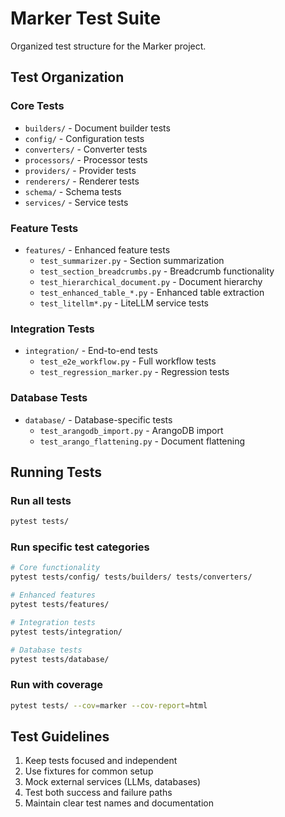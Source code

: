 # Marker Test Suite

Organized test structure for the Marker project.

## Test Organization

### Core Tests
- `builders/` - Document builder tests
- `config/` - Configuration tests
- `converters/` - Converter tests
- `processors/` - Processor tests
- `providers/` - Provider tests
- `renderers/` - Renderer tests
- `schema/` - Schema tests
- `services/` - Service tests

### Feature Tests
- `features/` - Enhanced feature tests
  - `test_summarizer.py` - Section summarization
  - `test_section_breadcrumbs.py` - Breadcrumb functionality
  - `test_hierarchical_document.py` - Document hierarchy
  - `test_enhanced_table_*.py` - Enhanced table extraction
  - `test_litellm*.py` - LiteLLM service tests

### Integration Tests
- `integration/` - End-to-end tests
  - `test_e2e_workflow.py` - Full workflow tests
  - `test_regression_marker.py` - Regression tests

### Database Tests
- `database/` - Database-specific tests
  - `test_arangodb_import.py` - ArangoDB import
  - `test_arango_flattening.py` - Document flattening

## Running Tests

### Run all tests
```bash
pytest tests/
```

### Run specific test categories
```bash
# Core functionality
pytest tests/config/ tests/builders/ tests/converters/

# Enhanced features
pytest tests/features/

# Integration tests
pytest tests/integration/

# Database tests
pytest tests/database/
```

### Run with coverage
```bash
pytest tests/ --cov=marker --cov-report=html
```

## Test Guidelines

1. Keep tests focused and independent
2. Use fixtures for common setup
3. Mock external services (LLMs, databases)
4. Test both success and failure paths
5. Maintain clear test names and documentation